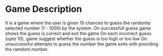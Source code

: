 # Game Description
It is a game where the user is given 10 chances to guess the randomly selected number (1 - 1000) by the system.
On successfull guess game shows the guess is correct and exit the game
On each incorrect guess (upto 10), game suggest whether the guess is too high or too low
On unsuccessful attempts to guess the number the game exits with providing the ramdom number. 